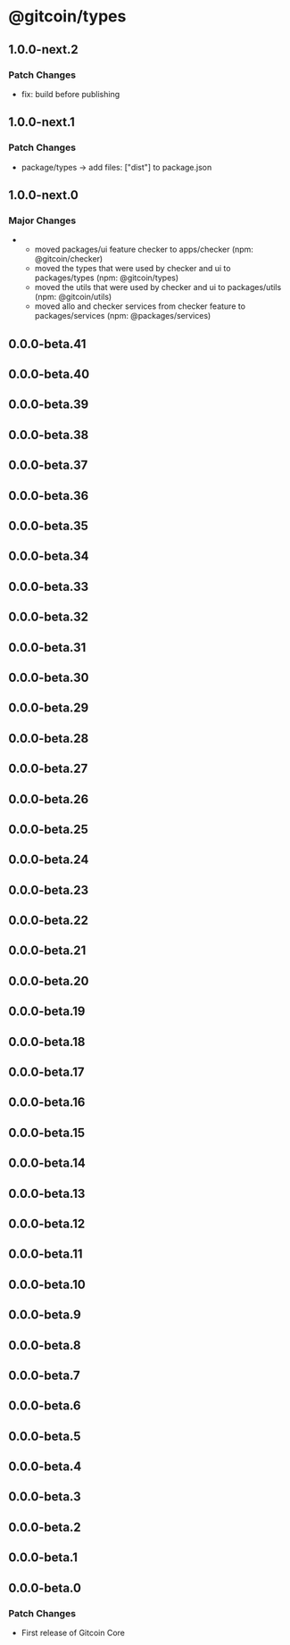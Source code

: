 # @gitcoin/types

## 1.0.0-next.2

### Patch Changes

- fix: build before publishing

## 1.0.0-next.1

### Patch Changes

- package/types -> add files: ["dist"] to package.json

## 1.0.0-next.0

### Major Changes

- - moved packages/ui feature checker to apps/checker (npm: @gitcoin/checker)
  - moved the types that were used by checker and ui to packages/types (npm: @gitcoin/types)
  - moved the utils that were used by checker and ui to packages/utils (npm: @gitcoin/utils)
  - moved allo and checker services from checker feature to packages/services (npm:
    @packages/services)

## 0.0.0-beta.41

## 0.0.0-beta.40

## 0.0.0-beta.39

## 0.0.0-beta.38

## 0.0.0-beta.37

## 0.0.0-beta.36

## 0.0.0-beta.35

## 0.0.0-beta.34

## 0.0.0-beta.33

## 0.0.0-beta.32

## 0.0.0-beta.31

## 0.0.0-beta.30

## 0.0.0-beta.29

## 0.0.0-beta.28

## 0.0.0-beta.27

## 0.0.0-beta.26

## 0.0.0-beta.25

## 0.0.0-beta.24

## 0.0.0-beta.23

## 0.0.0-beta.22

## 0.0.0-beta.21

## 0.0.0-beta.20

## 0.0.0-beta.19

## 0.0.0-beta.18

## 0.0.0-beta.17

## 0.0.0-beta.16

## 0.0.0-beta.15

## 0.0.0-beta.14

## 0.0.0-beta.13

## 0.0.0-beta.12

## 0.0.0-beta.11

## 0.0.0-beta.10

## 0.0.0-beta.9

## 0.0.0-beta.8

## 0.0.0-beta.7

## 0.0.0-beta.6

## 0.0.0-beta.5

## 0.0.0-beta.4

## 0.0.0-beta.3

## 0.0.0-beta.2

## 0.0.0-beta.1

## 0.0.0-beta.0

### Patch Changes

- First release of Gitcoin Core

